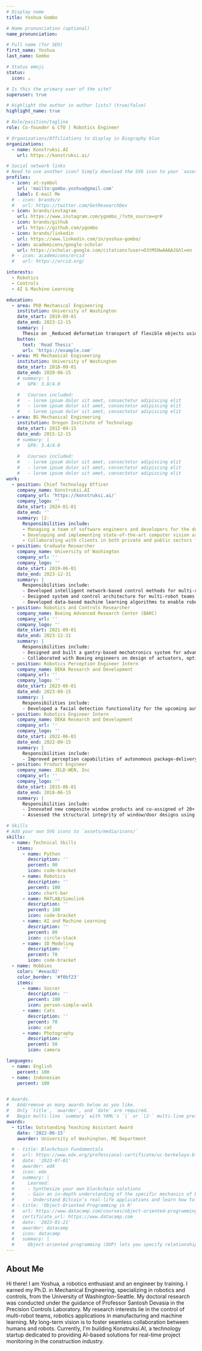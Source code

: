 ```yaml
---
# Display name
title: Yoshua Gombo

# Name pronunciation (optional)
name_pronunciation: 

# Full name (for SEO)
first_name: Yoshua
last_name: Gombo

# Status emoji
status:
  icon: ☕️

# Is this the primary user of the site?
superuser: true

# Highlight the author in author lists? (true/false)
highlight_name: true

# Role/position/tagline
role: Co-founder & CTO | Robotics Engineer

# Organizations/Affiliations to display in Biography blox
organizations:
  - name: Konstruksi.AI
    url: https://konstruksi.ai/

# Social network links
# Need to use another icon? Simply download the SVG icon to your `assets/media/icons/` folder.
profiles:
  - icon: at-symbol
    url: 'mailto:gombo.yoshua@gmail.com'
    label: E-mail Me
  # - icon: brands/x
  #   url: https://twitter.com/GetResearchDev
  - icon: brands/instagram
    url: https://www.instagram.com/ygombo_/?utm_source=qr#
  - icon: brands/github
    url: https://github.com/ygombo
  - icon: brands/linkedin
    url: https://www.linkedin.com/in/yoshua-gombo/
  - icon: academicons/google-scholar
    url: https://scholar.google.com/citations?user=O3tM5OwAAAAJ&hl=en
  # - icon: academicons/orcid
  #   url: https://orcid.org/

interests:
  - Robotics
  - Controls
  - AI & Machine Learning

education:
  - area: PhD Mechanical Engineering
    institution: University of Washington
    date_start: 2019-09-01
    date_end: 2023-12-15
    summary: |
      Thesis on _Reduced deformation transport of flexible objects using decentralized robot networks_. Supervised by [Prof Santosh Devasia](https://faculty.washington.edu/devasia/). Presented papers at 2 IEEE conferences with the contributions being published in 3 IEEE journals.
    button:
      text: 'Read Thesis'
      url: 'https://example.com'
  - area: MS Mechanical Engineering
    institution: University of Washington
    date_start: 2018-09-01
    date_end: 2020-06-15
    # summary: |
    #   GPA: 3.8/4.0

    #   Courses included:
    #   - lorem ipsum dolor sit amet, consectetur adipiscing elit
    #   - lorem ipsum dolor sit amet, consectetur adipiscing elit
    #   - lorem ipsum dolor sit amet, consectetur adipiscing elit
  - area: BS Mechanical Engineering
    institution: Oregon Institute of Technology
    date_start: 2012-09-15
    date_end: 2015-12-15
    # summary: |
    #   GPA: 3.4/4.0
      
    #   Courses included:
    #   - lorem ipsum dolor sit amet, consectetur adipiscing elit
    #   - lorem ipsum dolor sit amet, consectetur adipiscing elit
    #   - lorem ipsum dolor sit amet, consectetur adipiscing elit
work:
  - position: Chief Technology Officer
    company_name: Konstruksi.AI
    company_url: 'https://konstruksi.ai/'
    company_logo: ''
    date_start: 2024-01-01
    date_end: ''
    summary: |2-
      Responsibilities include:
      - Managing a team of software engineers and developers for the development of the core product
      - Developing and implementing state-of-the-art computer vision artificial intelligence models to detect defects on construction sites
      - Collaborating with clients in both private and public sectors for advancing the construction management workflow especially in Indonesia
  - position: Graduate Researcher
    company_name: University of Washington
    company_url: ''
    company_logo: ''
    date_start: 2019-06-01
    date_end: 2023-12-31
    summary: |
      Responsibilities include:
      - Developed intelligent network-based control methods for multi-robot teams
      - Designed system and control architecture for multi-robot teams experiment, incorporating industrial robots (ABB) as well as Arduino-based mobile robots
      - Developed data-based machine learning algorithms to enable robot interactions with flexible structures
  - position: Robotics and Controls Researcher
    company_name: Boeing Advanced Research Center (BARC)
    company_url: ''
    company_logo: ''
    date_start: 2021-09-01
    date_end: 2023-12-31
    summary: |
      Responsibilities include:
      - Designed and built a gantry-based mechatronics system for advanced composite manufacturing processes
      - Collaborated with Boeing engineers on design of actuators, optimal sensing and control
  - position: Robotics Perception Engineer Intern
    company_name: DEKA Research and Development
    company_url: ''
    company_logo: ''
    date_start: 2023-06-01
    date_end: 2023-09-15
    summary: |
      Responsibilities include:
      - Developed a facial detection functionality for the upcoming autonomous security robots by leveraging computer vision and deep learning approaches
  - position: Robotics Engineer Intern
    company_name: DEKA Research and Development
    company_url: ''
    company_logo: ''
    date_start: 2022-06-01
    date_end: 2022-09-15
    summary: |
      Responsibilities include:
      - Improved perception capabilities of autonomous package-delivery robots by integrating 3D object detection feature using computer vision and deep learning techniques from LiDAR point cloud data
  - position: Product Engineer
    company_name: JELD-WEN, Inc
    company_url: ''
    company_logo: ''
    date_start: 2015-06-01
    date_end: 2018-06-15
    summary: |
      Responsibilities include:
      - Innovated new composite window products and co-assigned of 20+ US patents
      - Assessed the structural integrity of window/door designs using Finite Element Analysis (FEA)

# Skills
# Add your own SVG icons to `assets/media/icons/`
skills:
  - name: Technical Skills
    items:
      - name: Python
        description: ''
        percent: 90
        icon: code-bracket
      - name: Robotics
        description: ''
        percent: 100
        icon: chart-bar 
      - name: MATLAB/Simulink
        description: ''
        percent: 100
        icon: code-bracket
      - name: AI and Machine Learning
        description: ''
        percent: 80
        icon: circle-stack
      - name: 3D Modeling
        description: ''
        percent: 70
        icon: code-bracket
  - name: Hobbies
    color: '#eeac02'
    color_border: '#f0bf23'
    items:
      - name: Soccer
        description: ''
        percent: 100
        icon: person-simple-walk
      - name: Cats
        description: ''
        percent: 70
        icon: cat
      - name: Photography
        description: ''
        percent: 50
        icon: camera

languages:
  - name: English
    percent: 100
  - name: Indonesian
    percent: 100


# Awards.
#   Add/remove as many awards below as you like.
#   Only `title`, `awarder`, and `date` are required.
#   Begin multi-line `summary` with YAML's `|` or `|2-` multi-line prefix and indent 2 spaces below.
awards:
  - title: Outstanding Teaching Assistant Award
    date: '2022-06-15'
    awarder: University of Washington, ME Department

  # - title: Blockchain Fundamentals
  #   url: https://www.edx.org/professional-certificate/uc-berkeleyx-blockchain-fundamentals
  #   date: '2023-07-01'
  #   awarder: edX
  #   icon: edx
  #   summary: |
  #     Learned:
  #     - Synthesize your own blockchain solutions
  #     - Gain an in-depth understanding of the specific mechanics of Bitcoin
  #     - Understand Bitcoin’s real-life applications and learn how to attack and destroy Bitcoin, Ethereum, smart contracts and Dapps, and alternatives to Bitcoin’s Proof-of-Work consensus algorithm
  # - title: 'Object-Oriented Programming in R'
  #   url: https://www.datacamp.com/courses/object-oriented-programming-with-s3-and-r6-in-r
  #   certificate_url: https://www.datacamp.com
  #   date: '2023-01-21'
  #   awarder: datacamp
  #   icon: datacamp
  #   summary: |
  #     Object-oriented programming (OOP) lets you specify relationships between functions and the objects that they can act on, helping you manage complexity in your code. This is an intermediate level course, providing an introduction to OOP, using the S3 and R6 systems. S3 is a great day-to-day R programming tool that simplifies some of the functions that you write. R6 is especially useful for industry-specific analyses, working with web APIs, and building GUIs.
---
```


## About Me

Hi there! I am Yoshua, a robotics enthusiast and an engineer by training. I earned my Ph.D. in Mechanical Engineering, specializing in robotics and controls, from the University of Washington-Seattle. My doctoral research was conducted under the guidance of Professor Santosh Devasia in the Precision Controls Laboratory. My research interests lie in the control of multi-robot teams, robotics applications in manufacturing and machine learning. My long-term vision is to foster seamless collaboration between humans and robots.
Currently, I'm building Konstruksi.AI, a technology startup dedicated to providing AI-based solutions for real-time project monitoring in the construction industry. 
